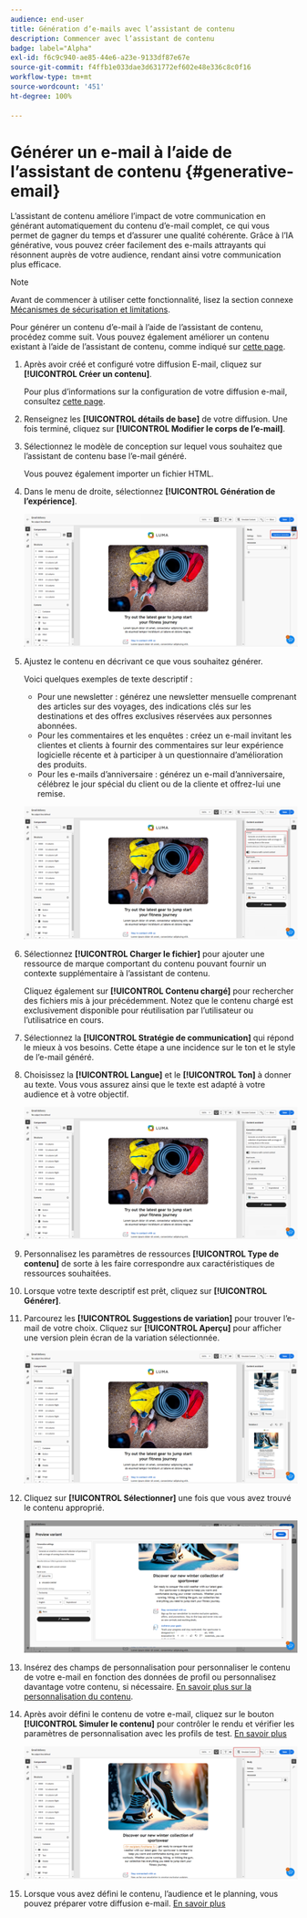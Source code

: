 ```yaml
---
audience: end-user
title: Génération d’e-mails avec l’assistant de contenu
description: Commencer avec l’assistant de contenu
badge: label="Alpha"
exl-id: f6c9c940-ae85-44e6-a23e-9133df87e67e
source-git-commit: f4ffb1e033dae3d631772ef602e48e336c8c0f16
workflow-type: tm+mt
source-wordcount: '451'
ht-degree: 100%

---
```


# Générer un e-mail à l’aide de l’assistant de contenu {#generative-email}

L’assistant de contenu améliore l’impact de votre communication en générant automatiquement du contenu d’e-mail complet, ce qui vous permet de gagner du temps et d’assurer une qualité cohérente. Grâce à l’IA générative, vous pouvez créer facilement des e-mails attrayants qui résonnent auprès de votre audience, rendant ainsi votre communication plus efficace.

>[!NOTE]
>
>Avant de commencer à utiliser cette fonctionnalité, lisez la section connexe [Mécanismes de sécurisation et limitations](generative-gs.md#guardrails-and-limitations).


Pour générer un contenu d’e-mail à l’aide de l’assistant de contenu, procédez comme suit. Vous pouvez également améliorer un contenu existant à l’aide de l’assistant de contenu, comme indiqué sur [cette page](generative-content.md).

1. Après avoir créé et configuré votre diffusion E-mail, cliquez sur **[!UICONTROL Créer un contenu]**.

   Pour plus d’informations sur la configuration de votre diffusion e-mail, consultez [cette page](../content/create-email-content.md).

1. Renseignez les **[!UICONTROL détails de base]** de votre diffusion. Une fois terminé, cliquez sur **[!UICONTROL Modifier le corps de l’e-mail]**.

1. Sélectionnez le modèle de conception sur lequel vous souhaitez que l’assistant de contenu base l’e-mail généré.

   Vous pouvez également importer un fichier HTML.

1. Dans le menu de droite, sélectionnez **[!UICONTROL Génération de l’expérience]**.

   ![](assets/email-genai-1.png)

1. Ajustez le contenu en décrivant ce que vous souhaitez générer.

   Voici quelques exemples de texte descriptif :

   * Pour une newsletter : générez une newsletter mensuelle comprenant des articles sur des voyages, des indications clés sur les destinations et des offres exclusives réservées aux personnes abonnées.
   * Pour les commentaires et les enquêtes : créez un e-mail invitant les clientes et clients à fournir des commentaires sur leur expérience logicielle récente et à participer à un questionnaire d’amélioration des produits.
   * Pour les e-mails d’anniversaire : générez un e-mail d’anniversaire, célébrez le jour spécial du client ou de la cliente et offrez-lui une remise.

   ![](assets/email-genai-2.png)

1. Sélectionnez **[!UICONTROL Charger le fichier]** pour ajouter une ressource de marque comportant du contenu pouvant fournir un contexte supplémentaire à l’assistant de contenu.

   Cliquez également sur **[!UICONTROL Contenu chargé]** pour rechercher des fichiers mis à jour précédemment. Notez que le contenu chargé est exclusivement disponible pour réutilisation par l’utilisateur ou l’utilisatrice en cours.

1. Sélectionnez la **[!UICONTROL Stratégie de communication]** qui répond le mieux à vos besoins. Cette étape a une incidence sur le ton et le style de l’e-mail généré.

1. Choisissez la **[!UICONTROL Langue]** et le **[!UICONTROL Ton]** à donner au texte. Vous vous assurez ainsi que le texte est adapté à votre audience et à votre objectif.

   ![](assets/email-genai-3.png)

1. Personnalisez les paramètres de ressources **[!UICONTROL Type de contenu]** de sorte à les faire correspondre aux caractéristiques de ressources souhaitées.

1. Lorsque votre texte descriptif est prêt, cliquez sur **[!UICONTROL Générer]**.

1. Parcourez les **[!UICONTROL Suggestions de variation]** pour trouver l’e-mail de votre choix. Cliquez sur **[!UICONTROL Aperçu]** pour afficher une version plein écran de la variation sélectionnée.

   ![](assets/email-genai-4.png)

1. Cliquez sur **[!UICONTROL Sélectionner]** une fois que vous avez trouvé le contenu approprié.

   ![](assets/email-genai-5.png)

1. Insérez des champs de personnalisation pour personnaliser le contenu de votre e-mail en fonction des données de profil ou personnalisez davantage votre contenu, si nécessaire. [En savoir plus sur la personnalisation du contenu](../personalization/personalize.md).

1. Après avoir défini le contenu de votre e-mail, cliquez sur le bouton **[!UICONTROL Simuler le contenu]** pour contrôler le rendu et vérifier les paramètres de personnalisation avec les profils de test. [En savoir plus](../preview-test/preview-content.md)

   ![](assets/email-genai-6.png)

1. Lorsque vous avez défini le contenu, l’audience et le planning, vous pouvez préparer votre diffusion e-mail. [En savoir plus](../monitor/prepare-send.md)
